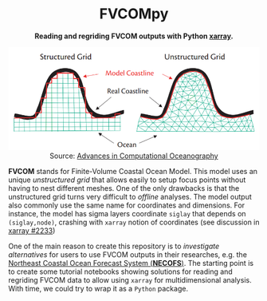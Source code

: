 

<!-- Title -->
<h1 align="center">
  FVCOMpy
</h1>

<!-- description -->
<p align="center">
  <strong> Reading and regriding FVCOM outputs with Python <a href="https://docs.xarray.dev/en/stable/">xarray</a>.</strong>
</p>

 
<p align="center">
  <img src="https://github.com/iuryt/FVCOMpy/blob/main/img/fvcom_grid.png" /></br>
  Source: <a href="https://tos.org/oceanography/assets/docs/19-1_chen.pdf">Advances in Computational Oceanography</a>
</p>


**FVCOM** stands for Finite-Volume Coastal Ocean Model. This model uses an unique _unstructured grid_ that allows easily to setup focus points without having to nest different meshes. One of the only drawbacks is that the unstructured grid turns very difficult to _offline_ analyses. The model output also commonly use the same name for coordinates and dimensions. For instance, the model has sigma layers coordinate `siglay` that depends on `(siglay,node)`, crashing with `xarray` notion of coordinates (see discussion in [xarray #2233](https://github.com/pydata/xarray/issues/2233))

One of the main reason to create this repository is to _investigate alternatives_ for users to use FVCOM outputs in their researches, e.g. the [Northeast Coastal Ocean Forecast System (**NECOFS**)](http://fvcom.smast.umassd.edu/necofs/). The starting point is to create some tutorial notebooks showing solutions for reading and regriding FVCOM data to allow using `xarray` for multidimensional analysis. With time, we could try to wrap it as a `Python` package.
